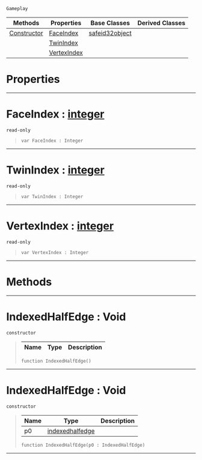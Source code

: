  `Gameplay`

|Methods|Properties|Base Classes|Derived Classes|
|---|---|---|---|
|[ Constructor](https://github.com/zeroengineteam/ZeroDocs/blob/master/code_reference/class_reference/indexedhalfedge.markdown#indexedhalfedge-void)|[ FaceIndex](https://github.com/zeroengineteam/ZeroDocs/blob/master/code_reference/class_reference/indexedhalfedge.markdown#faceindex-zero-engine-do)|[safeid32object](https://github.com/zeroengineteam/ZeroDocs/blob/master/code_reference/class_reference/safeid32object.markdown)| |
| |[ TwinIndex](https://github.com/zeroengineteam/ZeroDocs/blob/master/code_reference/class_reference/indexedhalfedge.markdown#twinindex-zero-engine-do)| | |
| |[ VertexIndex](https://github.com/zeroengineteam/ZeroDocs/blob/master/code_reference/class_reference/indexedhalfedge.markdown#vertexindex-zero-engine)| | |


 #  Properties


---  
 #  FaceIndex : [integer](https://github.com/zeroengineteam/ZeroDocs/blob/master/code_reference/nada_base_types/integer.markdown)

 `read-only`

> 
> ``` lang=cpp, name=Nada
> var FaceIndex : Integer


---  
 #  TwinIndex : [integer](https://github.com/zeroengineteam/ZeroDocs/blob/master/code_reference/nada_base_types/integer.markdown)

 `read-only`

> 
> ``` lang=cpp, name=Nada
> var TwinIndex : Integer


---  
 #  VertexIndex : [integer](https://github.com/zeroengineteam/ZeroDocs/blob/master/code_reference/nada_base_types/integer.markdown)

 `read-only`

> 
> ``` lang=cpp, name=Nada
> var VertexIndex : Integer


---  
 #  Methods


---  
 #  IndexedHalfEdge : Void

 `constructor`

> 
> |Name|Type|Description|
> |---|---|---|
> ``` lang=cpp, name=Nada
> function IndexedHalfEdge()
> ``` 


---  
 #  IndexedHalfEdge : Void

 `constructor`

> 
> |Name|Type|Description|
> |---|---|---|
> |p0|[indexedhalfedge](https://github.com/zeroengineteam/ZeroDocs/blob/master/code_reference/class_reference/indexedhalfedge.markdown)| |
> ``` lang=cpp, name=Nada
> function IndexedHalfEdge(p0 : IndexedHalfEdge)
> ``` 


---  
 

 